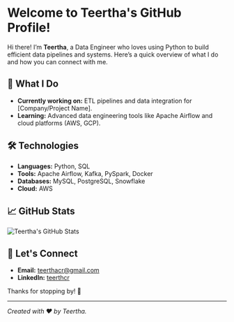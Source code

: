 # Welcome to Teertha's GitHub Profile!

Hi there! I’m **Teertha**, a Data Engineer who loves using Python to build efficient data pipelines and systems. Here’s a quick overview of what I do and how you can connect with me.

## 🔧 What I Do

- **Currently working on:** ETL pipelines and data integration for [Company/Project Name].
- **Learning:** Advanced data engineering tools like Apache Airflow and cloud platforms (AWS, GCP).

## 🛠️ Technologies

- **Languages:** Python, SQL
- **Tools:** Apache Airflow, Kafka, PySpark, Docker
- **Databases:** MySQL, PostgreSQL, Snowflake
- **Cloud:** AWS

## 📈 GitHub Stats

![Teertha's GitHub Stats](https://github-readme-stats.vercel.app/api?username=teertha&show_icons=true&hide_title=true&count_private=true&hide=prs&theme=radical)

## 📣 Let's Connect

- **Email:** [teerthacr@gmail.com](mailto:teerthacr@gmail.com)
- **LinkedIn:** [teerthcr](https://www.linkedin.com/in/teerthcr)

Thanks for stopping by! 🚀

---

*Created with ❤️ by Teertha.*
